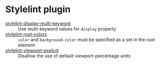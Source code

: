 # Stylelint plugin

<dl>
<dt><a href="packages/display-multi-keyword">stylelint-display-multi-keyword</a></dt>
<dd>Use multi-keyword values for <code>display</code> property</dd>
<dt><a href="packages/root-colors">stylelint-root-colors</a></dt>
<dd><code>color</code> and <code>background-color</code> must be specified as a set in the root element</dd>
<dt><a href="packages/viewport-explicit">stylelint-viewport-explicit</a></dt>
<dd>Disallow the use of default viewport-percentage units</dd>
</dl>
